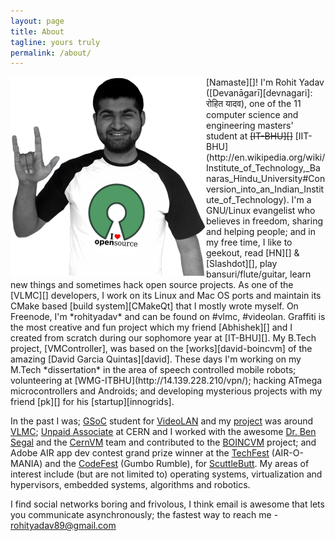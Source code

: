 ```yaml
---
layout: page
title: About
tagline: yours truly
permalink: /about/
---
```


<img align="left" src="/assets/img/avatar.png"/>
[Namaste][]! I'm Rohit Yadav ([Devanāgarī][devnagari]: रोहित यादव), one of the 11 computer science and engineering masters' student at <strike>[IT-BHU][]</strike> [IIT-BHU](http://en.wikipedia.org/wiki/Institute_of_Technology,_Banaras_Hindu_University#Conversion_into_an_Indian_Institute_of_Technology). I'm a GNU/Linux evangelist who believes in freedom, sharing and helping people; and in my free time, I like to geekout, read [HN][] &amp; [Slashdot][], play bansuri/flute/guitar, learn new things and sometimes hack open source projects. As one of the [VLMC][] developers, I work on its Linux and Mac OS ports and maintain its CMake based [build system][CMakeQt] that I mostly wrote myself. On Freenode, I'm *rohityadav* and can be found on #vlmc, #videolan. Graffiti is the most creative and fun project which my friend [Abhishek][] and I created from scratch during our sophomore year at [IT-BHU][]. My B.Tech project, [VMController], was based on the [works][david-boincvm] of the amazing [David Garcia Quintas][david]. These days I'm working on my M.Tech *dissertation* in the area of speech controlled mobile robots; volunteering at [WMG-ITBHU](http://14.139.228.210/vpn/); hacking ATmega microcontrollers and Androids; and developing mysterious projects with my friend [pk][] for his [startup][innogrids].

In the past I was; [GSoC] student for [VideoLAN][yt-vlmc-wiki] and my [project][gsoc-project] was around [VLMC][]; [Unpaid Associate][boincvm] at CERN and I worked with the awesome [Dr. Ben Segal][ben] and the [CernVM][] team and contributed to the [BOINCVM][boincvm] project; and Adobe AIR app dev contest grand prize winner at the [TechFest][] (AIR-O-MANIA) and the [CodeFest][] (Gumbo Rumble), for [ScuttleButt][]. My areas of interest include (but are not limited to) operating systems, virtualization and hypervisors, embedded systems, algorithms and robotics.

I find social networks boring and frivolous, I think email is awesome that lets you communicate asynchronously; the fastest way to reach me - <rohityadav89@gmail.com>

[Namaste]: http://en.wikipedia.org/wiki/Namaste
[devnagari]: http://en.wikipedia.org/wiki/Devan%C4%81gar%C4%AB
[IT-BHU]: http://itbhu.ac.in
[HN]: http://news.ycombinator.com
[Slashdot]: http://slashdot.org
[VLMC]: http://trac.videolan.org/vlmc
[CMakeQt]: https://github.com/rohityadav/cmakeqt
[Abhishek]: http://theshowstopper.in
[VMController]: http://code.google.com/p/vmcontroller
[david-boincvm]: http://bitbucket.org/dgquintas/boincvm
[david]: http://www.linkedin.com/in/davidgarciaquintas
[pk]: http://people.videolan.org/~pk/
[innogrids]: http://innogrids.com
[GSoC]: http://en.wikipedia.org/wiki/Google_Summer_of_Code
[yt-vlmc-wiki]: http://wiki.videolan.org/SoC_2010/Youtube_Integration_VLMC
[gsoc-project]: http://www.google-melange.com/gsoc/project/google/gsoc2010/rohit_yadav/25001
[boincvm]: http://code.google.com/p/boincvm
[ben]: http://ben.web.cern.ch/ben/
[CernVM]: http://cernvm.cern.ch/cernvm/
[TechFest]: http://www.techfest.org/
[CodeFest]: http://itbhu.ac.in/codefest/
[ScuttleButt]: /files/old/scuttlebutt.zip

<script type="text/javascript">
  mixpanel.track("About Page");
</script>
